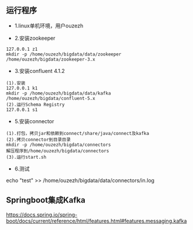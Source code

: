 ## 运行程序
- 1.linux单机环境，用户ouzezh

- 2.安装zookeeper
```
127.0.0.1 z1
mkdir -p /home/ouzezh/bigdata/data/zookeeper
/home/ouzezh/bigdata/zookeeper-3.x
```

- 3.安装confluent 4.1.2
```
(1).安装
127.0.0.1 k1
mkdir -p /home/ouzezh/bigdata/data/kafka
/home/ouzezh/bigdata/confluent-5.x
(2).运行Schema Registry
127.0.0.1 s1
```

- 5.安装connector
```
(1).打包，拷贝jar和依赖到connect/share/java/connect及kafka
(2).拷贝connector到目录目录
mkdir -p /home/ouzezh/bigdata/connectors
解压程序到/home/ouzezh/bigdata/connectors
(3).运行start.sh
```

- 6.测试

echo "test" >> /home/ouzezh/bigdata/data/connectors/in.log

## Springboot集成Kafka

https://docs.spring.io/spring-boot/docs/current/reference/html/features.html#features.messaging.kafka